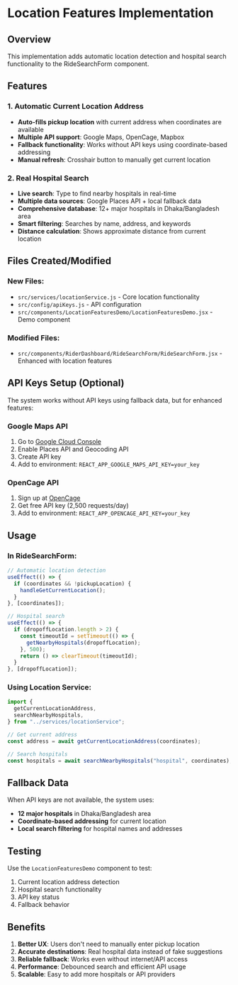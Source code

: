 # Location Features Implementation

## Overview

This implementation adds automatic location detection and hospital search functionality to the RideSearchForm component.

## Features

### 1. Automatic Current Location Address

- **Auto-fills pickup location** with current address when coordinates are available
- **Multiple API support**: Google Maps, OpenCage, Mapbox
- **Fallback functionality**: Works without API keys using coordinate-based addressing
- **Manual refresh**: Crosshair button to manually get current location

### 2. Real Hospital Search

- **Live search**: Type to find nearby hospitals in real-time
- **Multiple data sources**: Google Places API + local fallback data
- **Comprehensive database**: 12+ major hospitals in Dhaka/Bangladesh area
- **Smart filtering**: Searches by name, address, and keywords
- **Distance calculation**: Shows approximate distance from current location

## Files Created/Modified

### New Files:

- `src/services/locationService.js` - Core location functionality
- `src/config/apiKeys.js` - API configuration
- `src/components/LocationFeaturesDemo/LocationFeaturesDemo.jsx` - Demo component

### Modified Files:

- `src/components/RiderDashboard/RideSearchForm/RideSearchForm.jsx` - Enhanced with location features

## API Keys Setup (Optional)

The system works without API keys using fallback data, but for enhanced features:

### Google Maps API

1. Go to [Google Cloud Console](https://console.cloud.google.com/)
2. Enable Places API and Geocoding API
3. Create API key
4. Add to environment: `REACT_APP_GOOGLE_MAPS_API_KEY=your_key`

### OpenCage API

1. Sign up at [OpenCage](https://opencagedata.com/api)
2. Get free API key (2,500 requests/day)
3. Add to environment: `REACT_APP_OPENCAGE_API_KEY=your_key`

## Usage

### In RideSearchForm:

```jsx
// Automatic location detection
useEffect(() => {
  if (coordinates && !pickupLocation) {
    handleGetCurrentLocation();
  }
}, [coordinates]);

// Hospital search
useEffect(() => {
  if (dropoffLocation.length > 2) {
    const timeoutId = setTimeout(() => {
      getNearbyHospitals(dropoffLocation);
    }, 500);
    return () => clearTimeout(timeoutId);
  }
}, [dropoffLocation]);
```

### Using Location Service:

```javascript
import {
  getCurrentLocationAddress,
  searchNearbyHospitals,
} from "../services/locationService";

// Get current address
const address = await getCurrentLocationAddress(coordinates);

// Search hospitals
const hospitals = await searchNearbyHospitals("hospital", coordinates);
```

## Fallback Data

When API keys are not available, the system uses:

- **12 major hospitals** in Dhaka/Bangladesh area
- **Coordinate-based addressing** for current location
- **Local search filtering** for hospital names and addresses

## Testing

Use the `LocationFeaturesDemo` component to test:

1. Current location address detection
2. Hospital search functionality
3. API key status
4. Fallback behavior

## Benefits

1. **Better UX**: Users don't need to manually enter pickup location
2. **Accurate destinations**: Real hospital data instead of fake suggestions
3. **Reliable fallback**: Works even without internet/API access
4. **Performance**: Debounced search and efficient API usage
5. **Scalable**: Easy to add more hospitals or API providers
